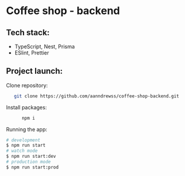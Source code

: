 # Coffee shop - backend

## Tech stack:

- TypeScript, Nest, Prisma
- ESlint, Prettier

## Project launch:

Clone repository:

```bash
   git clone https://github.com/aanndrewss/coffee-shop-backend.git
```

Install packages:

```bash
      npm i
```

Running the app:

```bash
# development
$ npm run start
# watch mode
$ npm run start:dev
# production mode
$ npm run start:prod
```
